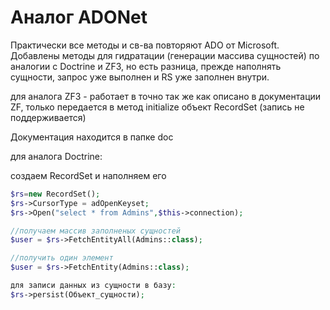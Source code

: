 # Аналог ADONet

Практически все методы и св-ва повторяют ADO от Microsoft.
Добавлены методы для гидратации (генерации массива сущностей) по аналогии с Doctrine и ZF3, но есть разница, прежде наполнять сущности, запрос уже выполнен и RS уже заполнен внутри.

для аналога ZF3 - работает в точно так же как описано в документации ZF, только передается в метод initialize объект RecordSet (запись не поддерживается)

Документация находится в папке doc

для аналога Doctrine:

создаем RecordSet и наполняем его
```php
$rs=new RecordSet();
$rs->CursorType = adOpenKeyset;
$rs->Open("select * from Admins",$this->connection);

//получаем массив заполненых сущностей
$user = $rs->FetchEntityAll(Admins::class);

//получить один элемент
$user = $rs->FetchEntity(Admins::class);

для записи данных из сущности в базу:
$rs->persist(Объект_сущности);
```

